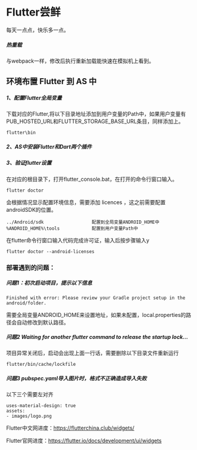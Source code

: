 # Flutter尝鲜

每天一点点，快乐多一点。

##### 热重载 

与webpack一样，修改后执行重新加载能快速在模拟机上看到。

## 环境布置 Flutter 到 AS 中

##### 1、配置Flutter全局变量

下载对应的Flutter,将以下目录地址添加到用户变量的Path中，如果用户变量有PUB_HOSTED_URL和FLUTTER_STORAGE_BASE_URL条目，同样添加上。

	flutter\bin

##### 2、AS中安装Flutter和Dart两个插件

##### 3、验证flutter设置

在对应的根目录下，打开flutter_console.bat，在打开的命令行窗口输入。

	flutter doctor

会根据情况显示配置环境信息，需要添加 licences ，这之前需要配置androidSDK的位置。

	../Android/sdk					配置到全局变量ANDROID_HOME中
	%ANDROID_HOME%\tools 			配置到用户变量Path中

在flutter命令行窗口输入代码完成许可证，输入后按步骤输入y 

	flutter doctor --android-licenses




### 部署遇到的问题：

##### 问题1：初次启动项目，提示以下信息

	Finished with error: Please review your Gradle project setup in the android/folder.

需要全局变量ANDROID_HOME来设置地址，如果未配置，local.properties的路径会自动修改到默认路径。

##### 问题2 Waiting for another flutter command to release the startup lock...

项目异常关闭后，启动会出现上面一行话，需要删除以下目录文件重新运行

 	flutter/bin/cache/lockfile

##### 问题3 pubspec.yaml导入图片时，格式不正确造成导入失败

以下三个需要左对齐

    uses-material-design: true
    assets:
    - images/logo.png

Flutter中文网进度：https://flutterchina.club/widgets/

Flutter官网进度：https://flutter.io/docs/development/ui/widgets



